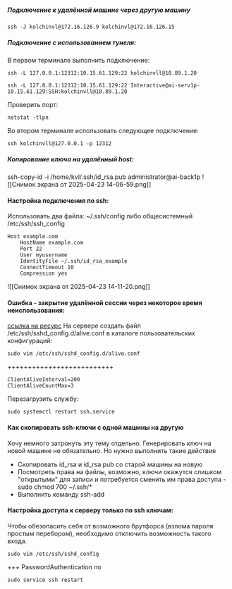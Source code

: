 
##### Подключение к удалённой машине через другую машину

```
ssh -J kolchinvl@172.16.126.9 kolchinvl@172.16.126.15
```


##### Подключение с использованием тунеля:

В первом терминале выполнить подключение:

```
ssh -L 127.0.0.1:12312:10.15.61.129:22 kolchinvll@10.89.1.20
```

```
ssh -L 127.0.0.1:12312:10.15.61.129:22 Interactive@ai-serv1p-10.15.61.129:SSH:kolchinvll@10.89.1.20
```

Проверить порт:

```
netstat -tlpn
```

Во втором терминале использовать следующее подключение:

```
ssh kolchinvll@127.0.0.1 -p 12312
```
##### Копирование ключа на удалённый host:

ssh-copy-id -i /home/kvl/.ssh/id_rsa.pub administrator@ai-back1p
![[Снимок экрана от 2025-04-23 14-06-59.png]]

#### Настройка подключения по ssh:

Использовать два файла: ~/.ssh/config либо общесистемный /etc/ssh/ssh_config

```
Host example.com
	HostName example.com
	Port 22
	User myusername
	IdentityFile ~/.ssh/id_rsa_example
	ConnectTimeout 10
	Compression yes 
```

![[Снимок экрана от 2025-04-23 14-11-20.png]]

#### Ошибка - закрытие удалённой сессии через некоторое время неиспользования:
[ссылка на ресурс](https://dampi.ru/oshibka-client_loop-send-disconnect-broken-pipe)
На сервере создать файл  /etc/ssh/sshd_config.d/alive.conf в каталоге пользовательских конфигураций:
```
sudo vim /etc/ssh/sshd_config.d/alive.conf
```
++++++++++++++++++++++++++
```
ClientAliveInterval=200
ClientAliveCountMax=3
```

Перезагрузить службу:
```
sudo systemctl restart ssh.service
```
#### Как скопировать ssh-ключи с одной машины на другую

Хочу немного затронуть эту тему отдельно. Генерировать ключ на новой машине не обязательно. Но нужно выполнить такие действия

- Скопировать id_rsa и id_rsa.pub со старой машины на новую
- Посмотреть права на файлы, возможно, ключи окажутся слишком "открытыми" для записи и потребуется сменить им права доступа - sudo chmod 700 ~/.ssh/*
- Выполнить команду ssh-add

#### Настройка доступа к серверу только по ssh ключам:

Чтобы обезопасить себя от возможного брутфорса (взлома пароля простым перебором), 
необходимо отключить возможность такого входа.

```
sudo vim /etc/ssh/sshd_config
```

+++ PasswordAuthentication no

```
sudo service ssh restart
```